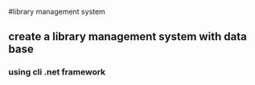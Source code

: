 #library management system 
## create a library management system with data base 
### using cli .net framework 
